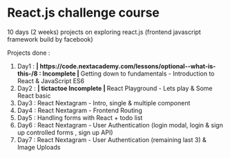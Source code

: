 # React.js challenge course

10 days (2 weeks) projects on exploring react.js (frontend javascript framework build by facebook)

Projects done :

<ol>
    <li>Day1 : <strong>| https://code.nextacademy.com/lessons/optional--what-is-this-/8 : Incomplete | </strong> Getting down to fundamentals - Introduction to React & JavaScript ES6 </li>
    <li>Day2 : <strong>| tictactoe Incomplete | </strong>React Playground - Lets play & Some React basic  </li>
    <li>Day3 : React Nextagram - Intro, single & multiple component </li>
    <li>Day4 : React Nextagram - Frontend Routing</li>
    <li>Day5 : Handling forms with React + todo list</li>
    <li>Day6 : React Nextagram - User Authentication (login modal, login & sign up controlled forms , sign up API)</li>
    <li>Day7 : React Nextagram - User Authentication (remaining last 3) & Image Uploads</li>

</ol>
